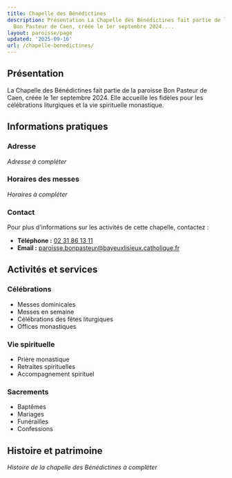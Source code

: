 ```yaml
---
title: Chapelle des Bénédictines
description: Présentation La Chapelle des Bénédictines fait partie de la paroisse
  Bon Pasteur de Caen, créée le 1er septembre 2024....
layout: paroisse/page
updated: '2025-09-16'
url: /chapelle-benedictines/
---
```


## Présentation

La Chapelle des Bénédictines fait partie de la paroisse Bon Pasteur de Caen, créée le 1er septembre 2024. Elle accueille les fidèles pour les célébrations liturgiques et la vie spirituelle monastique.

## Informations pratiques

### Adresse

_Adresse à compléter_

### Horaires des messes

_Horaires à compléter_

### Contact

Pour plus d’informations sur les activités de cette chapelle, contactez :

  * **Téléphone :** [02 31 86 13 11](tel:+33231861311)
  * **Email :** paroisse.bonpasteur@bayeuxlisieux.catholique.fr

## Activités et services

### Célébrations

  * Messes dominicales
  * Messes en semaine
  * Célébrations des fêtes liturgiques
  * Offices monastiques

### Vie spirituelle

  * Prière monastique
  * Retraites spirituelles
  * Accompagnement spirituel

### Sacrements

  * Baptêmes
  * Mariages
  * Funérailles
  * Confessions

## Histoire et patrimoine

_Histoire de la chapelle des Bénédictines à compléter_

